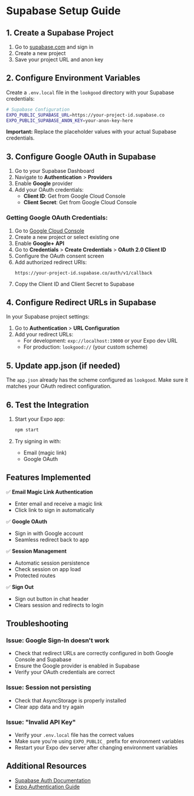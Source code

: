 # Supabase Setup Guide

## 1. Create a Supabase Project

1. Go to [supabase.com](https://supabase.com) and sign in
2. Create a new project
3. Save your project URL and anon key

## 2. Configure Environment Variables

Create a `.env.local` file in the `lookgood` directory with your Supabase credentials:

```bash
# Supabase Configuration
EXPO_PUBLIC_SUPABASE_URL=https://your-project-id.supabase.co
EXPO_PUBLIC_SUPABASE_ANON_KEY=your-anon-key-here
```

**Important:** Replace the placeholder values with your actual Supabase credentials.

## 3. Configure Google OAuth in Supabase

1. Go to your Supabase Dashboard
2. Navigate to **Authentication** > **Providers**
3. Enable **Google** provider
4. Add your OAuth credentials:
   - **Client ID**: Get from Google Cloud Console
   - **Client Secret**: Get from Google Cloud Console

### Getting Google OAuth Credentials:

1. Go to [Google Cloud Console](https://console.cloud.google.com)
2. Create a new project or select existing one
3. Enable **Google+ API**
4. Go to **Credentials** > **Create Credentials** > **OAuth 2.0 Client ID**
5. Configure the OAuth consent screen
6. Add authorized redirect URIs:
   ```
   https://your-project-id.supabase.co/auth/v1/callback
   ```
7. Copy the Client ID and Client Secret to Supabase

## 4. Configure Redirect URLs in Supabase

In your Supabase project settings:

1. Go to **Authentication** > **URL Configuration**
2. Add your redirect URLs:
   - For development: `exp://localhost:19000` or your Expo dev URL
   - For production: `lookgood://` (your custom scheme)

## 5. Update app.json (if needed)

The `app.json` already has the scheme configured as `lookgood`. Make sure it matches your OAuth redirect configuration.

## 6. Test the Integration

1. Start your Expo app:
   ```bash
   npm start
   ```

2. Try signing in with:
   - Email (magic link)
   - Google OAuth

## Features Implemented

✅ **Email Magic Link Authentication**
- Enter email and receive a magic link
- Click link to sign in automatically

✅ **Google OAuth**
- Sign in with Google account
- Seamless redirect back to app

✅ **Session Management**
- Automatic session persistence
- Check session on app load
- Protected routes

✅ **Sign Out**
- Sign out button in chat header
- Clears session and redirects to login

## Troubleshooting

### Issue: Google Sign-In doesn't work
- Check that redirect URLs are correctly configured in both Google Console and Supabase
- Ensure the Google provider is enabled in Supabase
- Verify your OAuth credentials are correct

### Issue: Session not persisting
- Check that AsyncStorage is properly installed
- Clear app data and try again

### Issue: "Invalid API Key"
- Verify your `.env.local` file has the correct values
- Make sure you're using `EXPO_PUBLIC_` prefix for environment variables
- Restart your Expo dev server after changing environment variables

## Additional Resources

- [Supabase Auth Documentation](https://supabase.com/docs/guides/auth)
- [Expo Authentication Guide](https://docs.expo.dev/guides/authentication/)

